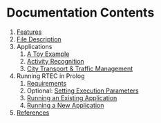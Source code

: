 # Documentation Contents

1. [Features](features.md)
2. [File Description](file-description.md)
3. Applications
   1. [A Toy Example](../examples/toy/README.md) 
   2. [Activity Recognition](../examples/caviar/README.md)
   3. [City Transport & Traffic Management](../examples/ctm/README.md)
4. Running RTEC in Prolog
   1. [Requirements](prolog-requirements.md)
   2. Optional: [Setting Execution Parameters](prolog-parameters.md)
   3. [Running an Existing Application](prolog-existing-apps.md) 
   4. [Running a New Application](prolog-new-apps.md)
5. [References](references.md)

